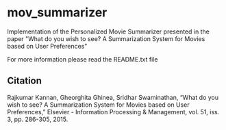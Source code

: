# mov_summarizer
Implementation of the Personalized Movie Summarizer presented in the paper "What do you wish to see? A Summarization System for Movies based on User Preferences"

For more information please read the README.txt file

## Citation

Rajkumar Kannan, Gheorghita Ghinea, Sridhar Swaminathan, “What do you wish to see? A Summarization System for Movies based on User Preferences,” Elsevier - Information Processing & Management, vol. 51, iss. 3, pp. 286-305, 2015.
